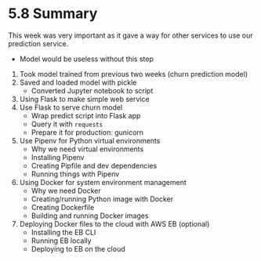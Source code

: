 # 5.8 Summary

This week was very important as it gave a way for other services to use our prediction service.
- Model would be useless without this step

1. Took model trained from previous two weeks (churn prediction model)
2. Saved and loaded model with pickle
    - Converted Jupyter notebook to script
3. Using Flask to make simple web service
4. Use Flask to serve churn model
    - Wrap predict script into Flask app
    - Query it with `requests`
    - Prepare it for production: gunicorn
5. Use Pipenv for Python virtual environments
    - Why we need virtual environments
    - Installing Pipenv
    - Creating Pipfile and dev dependencies
    - Running things with Pipenv
6. Using Docker for system environment management
    - Why we need Docker
    - Creating/running Python image with Docker
    - Creating Dockerfile
    - Building and running Docker images
7. Deploying Docker files to the cloud with AWS EB (optional)
    - Installing the EB CLI
    - Running EB locally
    - Deploying to EB on the cloud